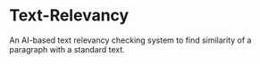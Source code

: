 # Text-Relevancy
An AI-based text relevancy checking system to find similarity of a paragraph with a standard text. 

